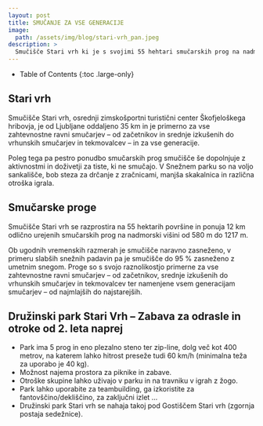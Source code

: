 ```yaml
---
layout: post
title: SMUČANJE ZA VSE GENERACIJE
image: 
  path: /assets/img/blog/stari-vrh_pan.jpeg
description: >
  Smučišče Stari vrh ki je s svojimi 55 hehtari smučarskih prog na nadmorski višini od 580 m do 1217 m, primerno za vse zahtevnostne ravni smučarjev.
---
```


- Table of Contents
{:toc .large-only}

## Stari vrh

Smučišče Stari vrh, osrednji zimskošportni turistični center Škofjeloškega hribovja, je od Ljubljane oddaljeno 35 km in je primerno za vse zahtevnostne ravni smučarjev – od začetnikov in srednje izkušenih do vrhunskih smučarjev in tekmovalcev – in za vse generacije.

Poleg tega pa pestro ponudbo smučarskih prog smučišče še dopolnjuje z aktivnostmi in doživetji za tiste, ki ne smučajo. V Snežnem parku so na voljo sankališče, bob steza za drčanje z zračnicami, manjša skakalnica in različna otroška igrala.
 
## Smučarske proge

Smučišče Stari vrh se razprostira na 55 hektarih površine in ponuja 12 km odlično urejenih smučarskih prog na nadmorski višini od 580 m do 1217 m.

Ob ugodnih vremenskih razmerah je smučišče naravno zasneženo, v primeru slabših snežnih padavin pa je smučišče do 95 % zasneženo z umetnim snegom. Proge so s svojo raznolikostjo primerne za vse zahtevnostne ravni smučarjev – od začetnikov, srednje izkušenih do vrhunskih smučarjev in tekmovalcev ter namenjene vsem generacijam smučarjev – od najmlajših do najstarejših. 
 

## Družinski park Stari Vrh – Zabava za odrasle in otroke od 2. leta naprej

- Park ima 5 prog in eno plezalno steno ter zip-line, dolg več kot 400 metrov, na katerem lahko hitrost preseže tudi 60 km/h (minimalna teža za uporabo je 40 kg).
- Možnost najema prostora za piknike in zabave.
- Otroške skupine lahko uživajo v parku in na travniku v igrah z žogo.
- Park lahko uporabite za teambuilding, ga izkoristite za fantovščino/dekliščino, za zaključni izlet …
- Družinski park Stari vrh se nahaja takoj pod Gostiščem Stari vrh (zgornja postaja sedežnice).
